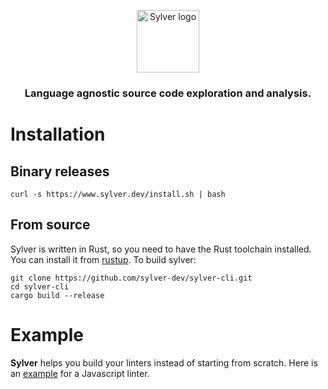 <p align="center">
    <a href="https://sylver.dev"><img src="https://raw.githubusercontent.com/sylver-dev/sylver-cli/master/logo.png" height="100" alt="Sylver logo"/></a>
</p>
<h3 align="center">
  Language agnostic source code exploration and analysis.
</h3>

# Installation

## Binary releases

```
curl -s https://www.sylver.dev/install.sh | bash
```

## From source
Sylver is written in Rust, so you need to have the Rust toolchain installed. You can install it from [rustup](https://rustup.rs/). 
To build sylver:
```
git clone https://github.com/sylver-dev/sylver-cli.git
cd sylver-cli 
cargo build --release
```

# Example

**Sylver** helps you build your linters instead of starting from scratch.
Here is an [example](https://blog.sylver.dev/build-a-custom-javascript-linter-in-5-minutes) for a Javascript linter.
